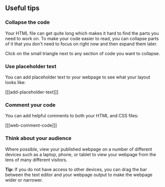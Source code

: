 ## Useful tips

### Collapse the code

Your HTML file can get quite long which makes it hard to find the parts you need to work on. To make your code easier to read, you can collapse parts of it that you don’t need to focus on right now and then expand them later.

Click on the small triangle next to any section of code you want to collapse. 

### Use placeholder text

You can add placeholder text to your webpage to see what your layout looks like:

[[[add-placeholder-text]]]

### Comment your code

You can add helpful comments to both your HTML and CSS files:

[[[web-comment-code]]]

### Think about your audience

Where possible, view your published webpage on a number of different devices such as a laptop, phone, or tablet to view your webpage from the lens of many different visitors. 

**Tip:** If you do not have access to other devices, you can drag the bar between the text editor and your webpage output to make the webpage wider or narrower.
